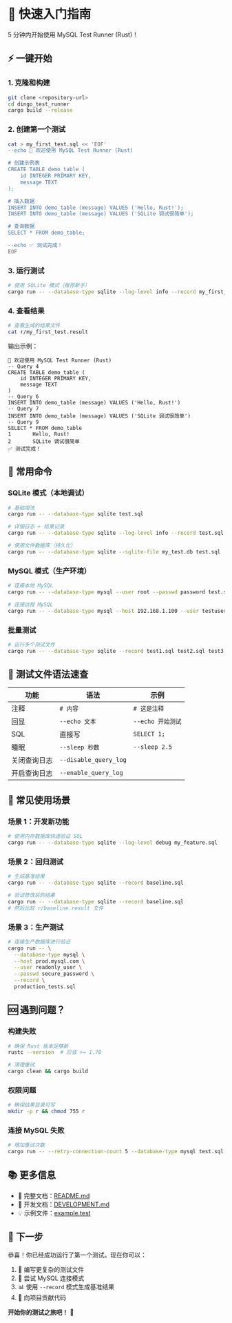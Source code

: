 # 🚀 快速入门指南

5 分钟内开始使用 MySQL Test Runner (Rust)！

## ⚡ 一键开始

### 1. 克隆和构建

```bash
git clone <repository-url>
cd dingo_test_runner
cargo build --release
```

### 2. 创建第一个测试

```bash
cat > my_first_test.sql << 'EOF'
--echo 🎉 欢迎使用 MySQL Test Runner (Rust)

# 创建示例表
CREATE TABLE demo_table (
    id INTEGER PRIMARY KEY,
    message TEXT
);

# 插入数据
INSERT INTO demo_table (message) VALUES ('Hello, Rust!');
INSERT INTO demo_table (message) VALUES ('SQLite 调试很简单');

# 查询数据
SELECT * FROM demo_table;

--echo ✅ 测试完成！
EOF
```

### 3. 运行测试

```bash
# 使用 SQLite 模式（推荐新手）
cargo run -- --database-type sqlite --log-level info --record my_first_test.sql
```

### 4. 查看结果

```bash
# 查看生成的结果文件
cat r/my_first_test.result
```

输出示例：
```
🎉 欢迎使用 MySQL Test Runner (Rust)
-- Query 4
CREATE TABLE demo_table (
    id INTEGER PRIMARY KEY,
    message TEXT
)
-- Query 6
INSERT INTO demo_table (message) VALUES ('Hello, Rust!')
-- Query 7
INSERT INTO demo_table (message) VALUES ('SQLite 调试很简单')
-- Query 9
SELECT * FROM demo_table
1       Hello, Rust!
2       SQLite 调试很简单
✅ 测试完成！
```

## 🎯 常用命令

### SQLite 模式（本地调试）

```bash
# 基础用法
cargo run -- --database-type sqlite test.sql

# 详细日志 + 结果记录
cargo run -- --database-type sqlite --log-level info --record test.sql

# 使用文件数据库（持久化）
cargo run -- --database-type sqlite --sqlite-file my_test.db test.sql
```

### MySQL 模式（生产环境）

```bash
# 连接本地 MySQL
cargo run -- --database-type mysql --user root --passwd password test.sql

# 连接远程 MySQL
cargo run -- --database-type mysql --host 192.168.1.100 --user testuser --passwd secret test.sql
```

### 批量测试

```bash
# 运行多个测试文件
cargo run -- --database-type sqlite --record test1.sql test2.sql test3.sql
```

## 📝 测试文件语法速查

| 功能 | 语法 | 示例 |
|------|------|------|
| 注释 | `# 内容` | `# 这是注释` |
| 回显 | `--echo 文本` | `--echo 开始测试` |
| SQL | 直接写 | `SELECT 1;` |
| 睡眠 | `--sleep 秒数` | `--sleep 2.5` |
| 关闭查询日志 | `--disable_query_log` | |
| 开启查询日志 | `--enable_query_log` | |

## 🔧 常见使用场景

### 场景 1：开发新功能

```bash
# 使用内存数据库快速验证 SQL
cargo run -- --database-type sqlite --log-level debug my_feature.sql
```

### 场景 2：回归测试

```bash
# 生成基准结果
cargo run -- --database-type sqlite --record baseline.sql

# 验证修改后的结果
cargo run -- --database-type sqlite --record baseline.sql
# 然后比较 r/baseline.result 文件
```

### 场景 3：生产测试

```bash
# 连接生产数据库进行验证
cargo run -- \
  --database-type mysql \
  --host prod.mysql.com \
  --user readonly_user \
  --passwd secure_password \
  --record \
  production_tests.sql
```

## 🆘 遇到问题？

### 构建失败
```bash
# 确保 Rust 版本足够新
rustc --version  # 应该 >= 1.70

# 清理重试
cargo clean && cargo build
```

### 权限问题
```bash
# 确保结果目录可写
mkdir -p r && chmod 755 r
```

### 连接 MySQL 失败
```bash
# 增加重试次数
cargo run -- --retry-connection-count 5 --database-type mysql test.sql
```

## 📚 更多信息

- 📖 完整文档：[README.md](README.md)
- 🔧 开发文档：[DEVELOPMENT.md](DEVELOPMENT.md)
- 💡 示例文件：[example.test](example.test)

## 🎉 下一步

恭喜！你已经成功运行了第一个测试。现在你可以：

1. 📝 编写更复杂的测试文件
2. 🔄 尝试 MySQL 连接模式
3. 📊 使用 `--record` 模式生成基准结果
4. 🤝 向项目贡献代码

**开始你的测试之旅吧！** 🚀 